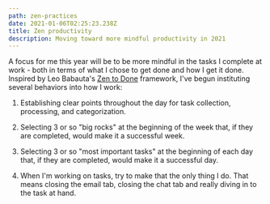 ```yaml
---
path: zen-practices
date: 2021-01-06T02:25:23.238Z
title: Zen productivity
description: Moving toward more mindful productivity in 2021
---
```

A focus for me this year will be to be more mindful in the tasks I complete at work - both in terms of what I chose to get done and how I get it done. Inspired by Leo Babauta's [Zen to Done](https://zenhabits.net/zen-to-done-ztd-the-ultimate-simple-productivity-system/) framework, I've begun instituting several behaviors into how I work:

1. Establishing clear points throughout the day for task collection, processing, and categorization.

2. Selecting 3 or so "big rocks" at the beginning of the week that, if they are completed, would make it a successful week.

3. Selecting 3 or so "most important tasks" at the beginning of each day that, if they are completed, would make it a successful day.

4. When I'm working on tasks, try to make that the only thing I do. That means closing the email tab, closing the chat tab and really diving in to the task at hand.